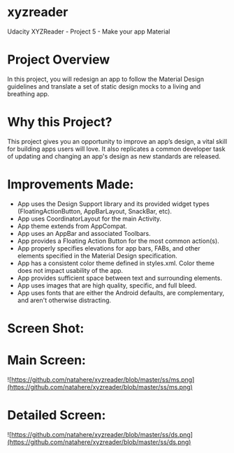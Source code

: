 # xyzreader

Udacity XYZReader - Project 5 - Make your app Material

# Project Overview

In this project, you will redesign an app to follow the Material Design guidelines and translate a set of static design mocks to a living and breathing app.

# Why this Project?

This project gives you an opportunity to improve an app’s design, a vital skill for building apps users will love. It also replicates a common developer task of updating and changing an app's design as new standards are released.

# Improvements Made:

 - App uses the Design Support library and its provided widget types
   (FloatingActionButton, AppBarLayout, SnackBar, etc).
 - App uses CoordinatorLayout for the main Activity.
 - App theme extends from AppCompat.
 - App uses an AppBar and associated Toolbars.
 - App provides a Floating Action Button for the most common action(s).
 - App properly specifies elevations for app bars, FABs, and other
   elements specified in the Material Design specification.
 - App has a consistent color theme defined in styles.xml. Color theme
   does not impact usability of the app.
 - App provides sufficient space between text and surrounding elements.
 - App uses images that are high quality, specific, and full bleed.
 - App uses fonts that are either the Android defaults, are
   complementary, and aren't otherwise distracting.

# Screen Shot:

# Main Screen:

![https://github.com/natahere/xyzreader/blob/master/ss/ms.png](https://github.com/natahere/xyzreader/blob/master/ss/ms.png)

# Detailed Screen:

![https://github.com/natahere/xyzreader/blob/master/ss/ds.png](https://github.com/natahere/xyzreader/blob/master/ss/ds.png)

